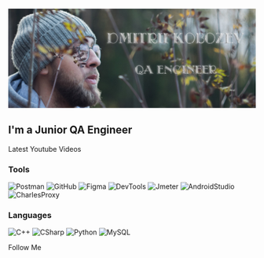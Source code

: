 [![Header](https://github.com/dkob1996/dkob1996/blob/main/assets/ava12.png)](https://www.facebook.com/profile.php?id=100090091642972)

## I'm a Junior QA Engineer

Latest Youtube Videos

### Tools
![Postman](https://img.shields.io/badge/Postman-090909?style=for-the-badge&logo=postman&logoColor=f76935)
![GitHub](https://img.shields.io/badge/Github-090909?style=for-the-badge&logo=github&logoColor=8cc4d7)
![Figma](https://img.shields.io/badge/Figma-090909?style=for-the-badge&logo=figma&logoColor=7d5fa6)
![DevTools](https://img.shields.io/badge/DevTools-090909?style=for-the-badge&logo=googlechrome&logoColor=2674f2)
![Jmeter](https://img.shields.io/badge/Jmeter-090909?style=for-the-badge&logo=Apache&logoColor=2674f2)
![AndroidStudio](https://img.shields.io/badge/AndroidStudio-090909?style=for-the-badge&logo=androidstudio&logoColor=3ad07d)
![CharlesProxy](https://img.shields.io/badge/CharlesProxy-090909?style=for-the-badge&logo=charlesproxy&logoColor=8cc4d7)

### Languages
![C++](https://img.shields.io/badge/-C++-090909?style=for-the-badge&logo=C%2b%2b&logoColor=6296CC)
![CSharp](https://img.shields.io/badge/-CSharp-090909?style=for-the-badge&logo=C#&logoColor=6296CC)
![Python](https://img.shields.io/badge/-Python-090909?style=for-the-badge&logo=Python&logoColor=6296CC)
![MySQL](https://img.shields.io/badge/MySQL-090909?style=for-the-badge&logo=mysql&logoColor=00618a)


Follow Me